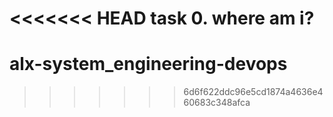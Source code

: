 <<<<<<< HEAD
task 0. where am i?
=======
# alx-system_engineering-devops
>>>>>>> 6d6f622ddc96e5cd1874a4636e460683c348afca
